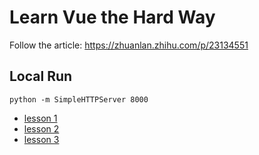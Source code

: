 # Learn Vue the Hard Way

Follow the article: https://zhuanlan.zhihu.com/p/23134551


## Local Run
```
python -m SimpleHTTPServer 8000
```
* [lesson 1](http://localhost:8000/lesson_1.html)
* [lesson 2](http://localhost:8000/lesson_2.html)
* [lesson 3](http://localhost:8000/lesson_3.html)
